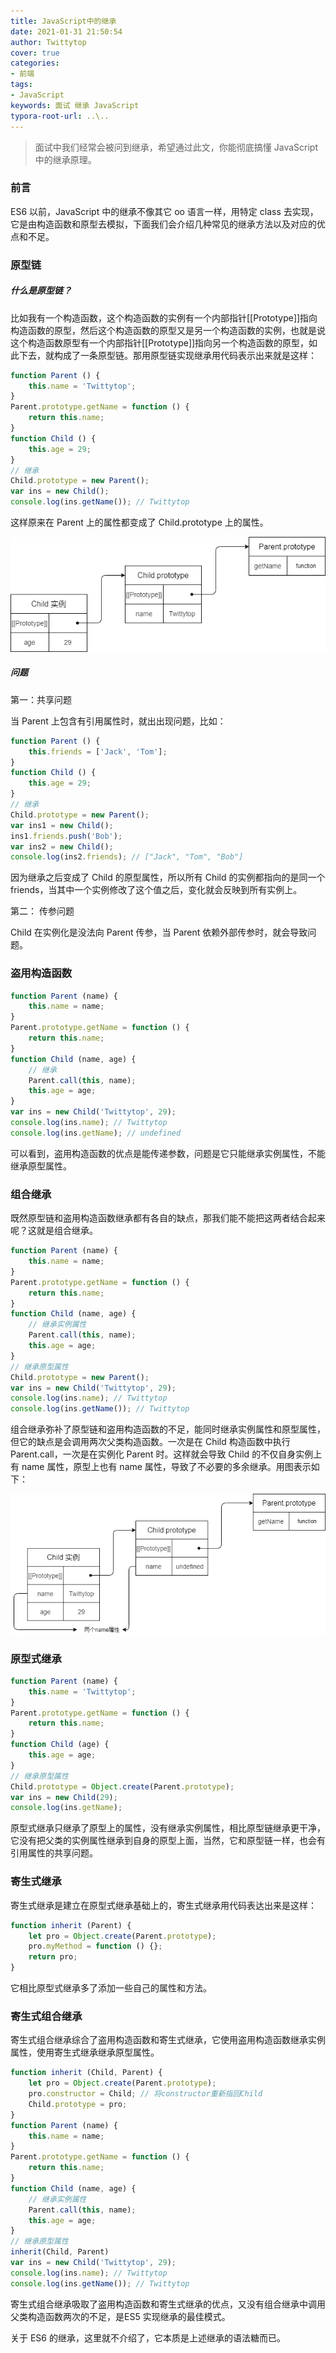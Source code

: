 ```yaml
---
title: JavaScript中的继承
date: 2021-01-31 21:50:54
author: Twittytop
cover: true
categories:
- 前端
tags:
- JavaScript
keywords: 面试 继承 JavaScript
typora-root-url: ..\..
---
```


> 面试中我们经常会被问到继承，希望通过此文，你能彻底搞懂 JavaScript 中的继承原理。

### 前言

ES6 以前，JavaScript 中的继承不像其它 oo 语言一样，用特定 class 去实现，它是由构造函数和原型去模拟，下面我们会介绍几种常见的继承方法以及对应的优点和不足。



### 原型链

##### 什么是原型链？

比如我有一个构造函数，这个构造函数的实例有一个内部指针[[Prototype]]指向构造函数的原型，然后这个构造函数的原型又是另一个构造函数的实例，也就是说这个构造函数原型有一个内部指针[[Prototype]]指向另一个构造函数的原型，如此下去，就构成了一条原型链。那用原型链实现继承用代码表示出来就是这样：

```javascript
function Parent () {
    this.name = 'Twittytop';
}
Parent.prototype.getName = function () {
    return this.name;
}
function Child () {
    this.age = 29;
}
// 继承
Child.prototype = new Parent();
var ins = new Child();
console.log(ins.getName()); // Twittytop
```

这样原来在 Parent 上的属性都变成了 Child.prototype 上的属性。

![inherit1](/images/blog/inherit/inherit1.png)



##### 问题

第一：共享问题

当 Parent 上包含有引用属性时，就出出现问题，比如：

```javascript
function Parent () {
    this.friends = ['Jack', 'Tom'];
}
function Child () {
    this.age = 29;
}
// 继承
Child.prototype = new Parent();
var ins1 = new Child();
ins1.friends.push('Bob');
var ins2 = new Child();
console.log(ins2.friends); // ["Jack", "Tom", "Bob"]
```

因为继承之后变成了 Child 的原型属性，所以所有 Child 的实例都指向的是同一个 friends，当其中一个实例修改了这个值之后，变化就会反映到所有实例上。



第二： 传参问题

Child 在实例化是没法向 Parent 传参，当 Parent 依赖外部传参时，就会导致问题。



### 盗用构造函数

```javascript
function Parent (name) {
    this.name = name;
}
Parent.prototype.getName = function () {
    return this.name;
}
function Child (name, age) {
    // 继承
    Parent.call(this, name);
    this.age = age;
}
var ins = new Child('Twittytop', 29);
console.log(ins.name); // Twittytop
console.log(ins.getName); // undefined
```

可以看到，盗用构造函数的优点是能传递参数，问题是它只能继承实例属性，不能继承原型属性。



### 组合继承

既然原型链和盗用构造函数继承都有各自的缺点，那我们能不能把这两者结合起来呢？这就是组合继承。

```javascript
function Parent (name) {
    this.name = name;
}
Parent.prototype.getName = function () {
    return this.name;
}
function Child (name, age) {
    // 继承实例属性
    Parent.call(this, name);
    this.age = age;
}
// 继承原型属性
Child.prototype = new Parent();
var ins = new Child('Twittytop', 29);
console.log(ins.name); // Twittytop
console.log(ins.getName()); // Twittytop
```

组合继承弥补了原型链和盗用构造函数的不足，能同时继承实例属性和原型属性，但它的缺点是会调用两次父类构造函数。一次是在 Child 构造函数中执行 Parent.call，一次是在实例化 Parent 时。这样就会导致 Child 的不仅自身实例上有 name 属性，原型上也有 name 属性，导致了不必要的多余继承。用图表示如下：

![inherit2](/images/blog/inherit/inherit2.png)



### 原型式继承

```javascript
function Parent (name) {
    this.name = 'Twittytop';
}
Parent.prototype.getName = function () {
    return this.name;
}
function Child (age) {
    this.age = age;
}
// 继承原型属性
Child.prototype = Object.create(Parent.prototype);
var ins = new Child(29);
console.log(ins.getName);
```

原型式继承只继承了原型上的属性，没有继承实例属性，相比原型链继承更干净，它没有把父类的实例属性继承到自身的原型上面，当然，它和原型链一样，也会有引用属性的共享问题。



### 寄生式继承

寄生式继承是建立在原型式继承基础上的，寄生式继承用代码表达出来是这样：

```javascript
function inherit (Parent) {
    let pro = Object.create(Parent.prototype);
    pro.myMethod = function () {};
    return pro;
}
```

它相比原型式继承多了添加一些自己的属性和方法。



### 寄生式组合继承

寄生式组合继承综合了盗用构造函数和寄生式继承，它使用盗用构造函数继承实例属性，使用寄生式继承继承原型属性。

```javascript
function inherit (Child, Parent) {
    let pro = Object.create(Parent.prototype);
    pro.constructor = Child; // 将constructor重新指回Child
    Child.prototype = pro;
}
function Parent (name) {
    this.name = name;
}
Parent.prototype.getName = function () {
    return this.name;
}
function Child (name, age) {
    // 继承实例属性
    Parent.call(this, name);
    this.age = age;
}
// 继承原型属性
inherit(Child, Parent)
var ins = new Child('Twittytop', 29);
console.log(ins.name); // Twittytop
console.log(ins.getName()); // Twittytop
```

寄生式组合继承吸取了盗用构造函数和寄生式继承的优点，又没有组合继承中调用父类构造函数两次的不足，是ES5 实现继承的最佳模式。



关于 ES6 的继承，这里就不介绍了，它本质是上述继承的语法糖而已。





